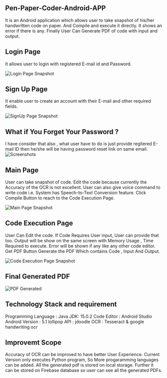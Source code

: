 ## Pen-Paper-Coder-Android-APP
It is an Android application which allows user to take snapshot of his/her handwritten code on paper. And Compile and execute it directly.
It shows an error if there is any. Finally User Can Generate PDF of code with input and output.

## Login Page 
It allows user to login with registered E-mail id and Password. 
 
 ![Login Page Snapshot](https://github.com/gulamansari57181/Pen-Paper-Coder-Android-APP-/blob/main/Screenshots/login-page.jpg)

## Sign Up Page
It enable user to create an account with their E-mail and other required fields.
 
  ![SignUp Page Snapshot](https://github.com/gulamansari57181/Pen-Paper-Coder-Android-APP-/blob/main/Screenshots/sign-up.jpg)
  
 ## What if You Forget Your Password ?  
  I have consider that also , what user have to do is just provide regitered E-mail ID then he/she will be having password reset link on same email.
  ![Screenshots](forget-password.jpg)
   
 ## Main Page
  User can take snapshot of code.
  Edit the code because currently the Accuracy of the OCR is not excellent.
  User can also give voice command to write code i.e. System has Speech-to-Text Conversion feature.
  Click Compile Button to reach to the Code Execution Page.
   
  ![Main Page Snapshot](https://github.com/gulamansari57181/Pen-Paper-Coder-Android-APP-/blob/main/Screenshots/main-page.jpg)
  
 ## Code Execution Page
 User Can Edit the code.
 If Code Requires User input, User can provide that too.
 Output will be show on the same screen with Memory Usage , Time Required to execute.
 Error will be shown if any like any other code editor.
 Get PDF Button Generate the PDF Which contains Code , Input And Output.
 
  ![Code Execution Page Snapshot](https://github.com/gulamansari57181/Pen-Paper-Coder-Android-APP-/blob/main/Screenshots/run-code.jpg)
  
  ## Final Generated PDF
 ![PDF Generated ](https://github.com/gulamansari57181/Pen-Paper-Coder-Android-APP-/blob/main/Screenshots/pdf-demo.jpg)
 
 ## Technology Stack and requirement
 Programming Language : Java
 JDK: 15.0.2
 Code Editor : Android Studio
 Android Version : 5.1 lollipop
 API : jdoodle
 OCR : Tesseract & google handwriting ocr
  
  ## Improvemt Scope
  Accuracy of OCR can be improved to have better User Experience.
  Current Version only executes Python program, So More progaramming languages can be added.
  All the generated pdf is stored on local storage. Further it can be stored on Firebase database so user can see all the generated PDFs.
  
  
